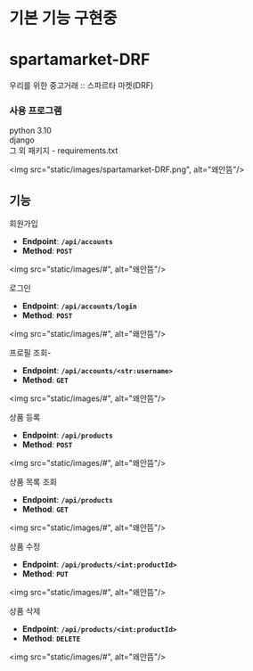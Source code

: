 # 기본 기능 구현중
# spartamarket-DRF
우리를 위한 중고거래 :: 스파르타 마켓(DRF)

### 사용 프로그램
python 3.10\
django\
그 외 패키지 - requirements.txt

<img src="static/images/spartamarket-DRF.png", alt="왜안뜸"/>

## 기능
회원가입
- **Endpoint**: **`/api/accounts`**
- **Method**: **`POST`**

<img src="static/images/#", alt="왜안뜸"/>

로그인
- **Endpoint**: **`/api/accounts/login`**
- **Method**: **`POST`**

<img src="static/images/#", alt="왜안뜸"/>

프로필 조회- 
- **Endpoint**: **`/api/accounts/<str:username>`**
- **Method**: **`GET`**

<img src="static/images/#", alt="왜안뜸"/>

상품 등록
- **Endpoint**: **`/api/products`**
- **Method**: **`POST`**

<img src="static/images/#", alt="왜안뜸"/>

상품 목록 조회
- **Endpoint**: **`/api/products`**
- **Method**: **`GET`**

<img src="static/images/#", alt="왜안뜸"/>

상품 수정
- **Endpoint**: **`/api/products/<int:productId>`**
- **Method**: **`PUT`**

<img src="static/images/#", alt="왜안뜸"/>

상품 삭제
- **Endpoint**: **`/api/products/<int:productId>`**
- **Method**: **`DELETE`**

<img src="static/images/#", alt="왜안뜸"/>
